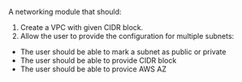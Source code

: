 A networking module that should:
1. Create a VPC with given CIDR block.
2. Allow the user to provide the configuration for multiple subnets:
- The user should be able to mark a subnet as public or private
- The user should be able to provide CIDR block
- The user should be able to provice AWS AZ
